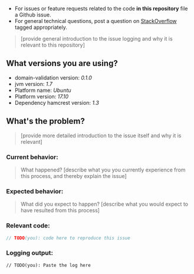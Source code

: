 * For issues or feature requests related to the code **in this repository** file a Github issue.
* For general technical questions, post a question on [StackOverflow](http://stackoverflow.com/) tagged appropriately.

> [provide general introduction to the issue logging and why it is relevant to this repository]

## What versions you are using?

  - domain-validation version: _0.1.0_
  - jvm version: _1.7_
  - Platform name:  _Ubuntu_
  - Platform version: _17.10_
  - Dependency hamcrest version: _1.3_

## What's the problem?

  > [provide more detailed introduction to the issue itself and why it is relevant]

### Current behavior:

  > What happened?
  > [describe what you you currently experience from this process, and thereby explain the issue]

### Expected behavior:

  > What did you expect to happen?
  > [describe what you would expect to have resulted from this process]

### Relevant code:

  ```java
  // TODO(you): code here to reproduce this issue
  ```

### Logging output:

  ```
  // TODO(you): Paste the log here
  ```
